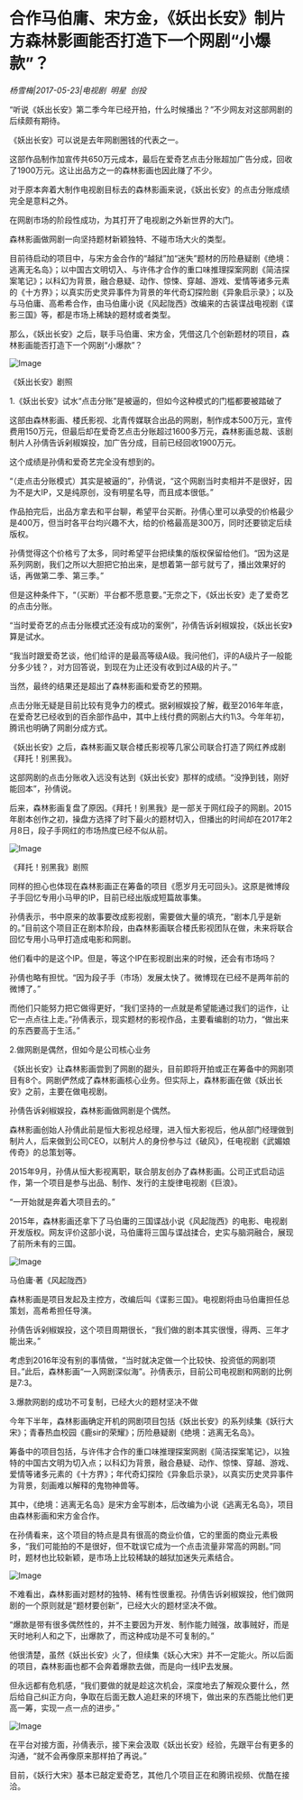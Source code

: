 # 合作马伯庸、宋方金，《妖出长安》制片方森林影画能否打造下一个网剧“小爆款”？

*杨雪梅|2017-05-23|电视剧 
                                                明星 
                                                创投*

“听说《妖出长安》第二季今年已经开拍，什么时候播出？”不少网友对这部网剧的后续颇有期待。

《妖出长安》可以说是去年网剧圈钱的代表之一。

这部作品制作加宣传共650万元成本，最后在爱奇艺点击分账超加广告分成，回收了1900万元。这让出品方之一的森林影画也因此赚了不少。

对于原本奔着大制作电视剧目标去的森林影画来说，《妖出长安》的点击分账成绩完全是意料之外。

在网剧市场的阶段性成功，为其打开了电视剧之外新世界的大门。

森林影画做网剧一向坚持题材新颖独特、不碰市场大火的类型。

目前待启动的项目中，与宋方金合作的“越狱”加“迷失”题材的历险悬疑剧《绝境：逃离无名岛》；以中国古文明切入、与许伟才合作的重口味推理探案网剧《简洁探案笔记》；以科幻为背景，融合悬疑、动作、惊悚、穿越、游戏、爱情等诸多元素的《十方界》；以真实历史灵异事件为背景的年代奇幻探险剧《异象启示录》；以及与马伯庸、高希希合作，由马伯庸小说《风起陇西》改编来的古装谍战电视剧《谍影三国》等，都是市场上稀缺的题材或者类型。

那么，《妖出长安》之后，联手马伯庸、宋方金，凭借这几个创新题材的项目，森林影画能否打造下一个网剧“小爆款”？

![Image](http://si1.go2yd.com/get-image/0DzV5qibCc4)

《妖出长安》剧照

1.《妖出长安》试水“点击分账”是被逼的，但如今这种模式的门槛都要被踏破了

这部由森林影画、楼氏影视、北青传媒联合出品的网剧，制作成本500万元，宣传费用150万元，但最后却在爱奇艺点击分账超过1600多万元，森林影画总裁、该剧制片人孙倩告诉剁椒娱投，加广告分成，目前已经回收1900万元。

这个成绩是孙倩和爱奇艺完全没有想到的。

“（走点击分账模式）其实是被逼的”，孙倩说，“这个网剧当时卖相并不是很好，因为不是大IP，又是纯原创，没有明星名导，而且成本很低。”

作品拍完后，出品方拿去和平台聊，希望平台买断。孙倩心里可以承受的价格最少是400万，但当时各平台均兴趣不大，给的价格最高是300万，同时还要锁定后续版权。

孙倩觉得这个价格亏了太多，同时希望平台把续集的版权保留给他们。“因为这是系列网剧，我们之所以大胆把它拍出来，是想着第一部亏就亏了，播出效果好的话，再做第二季、第三季。”

但是这种条件下，“（买断）平台都不愿意要。”无奈之下，《妖出长安》走了爱奇艺的点击分账。

“当时爱奇艺的点击分账模式还没有成功的案例”，孙倩告诉剁椒娱投，《妖出长安》算是试水。

“我当时跟爱奇艺谈，他们给评的是最高等级A级。我问他们，评的A级片子一般能分多少钱？，对方回答说，到现在为止还没有收到过A级的片子。’”

当然，最终的结果还是超出了森林影画和爱奇艺的预期。

点击分账无疑是目前比较有竞争力的模式。据剁椒娱投了解，截至2016年年底，在爱奇艺已经收到的百余部作品中，其中上线付费的网剧占大约1\3。今年年初，腾讯也明确了网剧分成方式。

《妖出长安》之后，森林影画又联合楼氏影视等几家公司联合打造了网红养成剧《拜托！别黑我》。

这部网剧的点击分账收入远没有达到《妖出长安》那样的成绩。“没挣到钱，刚好能回本”，孙倩说。

后来，森林影画复盘了原因。《拜托！别黑我》是一部关于网红段子的网剧。2015年剧本创作之初，操盘方选择了时下最火的题材切入，但播出的时间却在2017年2月8日，段子手网红的市场热度已经不似从前。

![Image](http://si1.go2yd.com/get-image/0DzV5o8uzuy)

《拜托！别黑我》剧照

同样的担心也体现在森林影画正在筹备的项目《愿岁月无可回头》。这原是微博段子手回忆专用小马甲的IP，目前已经出版成短篇故事集。

孙倩表示，书中原来的故事要改成影视剧，需要做大量的填充，“剧本几乎是新的。”目前这个项目正在剧本阶段，由森林影画联合楼氏影视团队在做，未来将联合回忆专用小马甲打造成电影和网剧。

他们看中的是这个IP。但是，等这个IP在影视剧出来的时候，还会有市场吗？

孙倩也略有担忧。“因为段子手（市场）发展太快了。微博现在已经不是两年前的微博了。”

而他们只能努力把它做得更好，“我们坚持的一点就是希望能通过我们的运作，让它一点点往上走。”孙倩表示，现实题材的影视作品，主要看编剧的功力，“做出来的东西要高于生活。”

2.做网剧是偶然，但如今是公司核心业务

《妖出长安》让森林影画尝到了网剧的甜头，目前即将开拍或正在筹备中的网剧项目有8个。网剧俨然成了森林影画核心业务。但实际上，森林影画在做《妖出长安》之前，主要在做电视剧。

孙倩告诉剁椒娱投，森林影画做网剧是个偶然。

森林影画创始人孙倩此前是恒大影视总经理，进入恒大影视后，他从部门经理做到制片人，后来做到公司CEO，以制片人的身份参与过《破风》，任电视剧《武媚娘传奇》的总策划等。

2015年9月，孙倩从恒大影视离职，联合朋友创办了森林影画。公司正式启动运作，第一个项目是参与出品、制作、发行的主旋律电视剧《巨浪》。

“一开始就是奔着大项目去的。”

2015年，森林影画还拿下了马伯庸的三国谍战小说《风起陇西》的电影、电视剧开发版权。网友评价这部小说，马伯庸将三国与谍战揉合，史实与脑洞融合，展现了前所未有的三国。

![Image](http://si1.go2yd.com/get-image/0DzV5mmGRns)

马伯庸·著《风起陇西》

森林影画是项目发起及主控方，改编后叫《谍影三国》。电视剧将由马伯庸担任总策划，高希希担任导演。

孙倩告诉剁椒娱投，这个项目周期很长，“我们做的剧本其实很慢，得两、三年才能出来。”

考虑到2016年没有别的事情做，“当时就决定做一个比较快、投资低的网剧项目。”此后，森林影画“一入网剧深似海”。孙倩表示，目前公司电视剧和网剧的比例是7:3。

3.爆款网剧的成功不可复制，已经大火的题材坚决不做

今年下半年，森林影画确定开机的网剧项目包括《妖出长安》的系列续集《妖行大宋》；青春热血校园《鹿sir的荣耀》；历险悬疑剧《绝境：逃离无名岛》。

筹备中的项目包括，与许伟才合作的重口味推理探案网剧《简洁探案笔记》，以独特的中国古文明为切入点；以科幻为背景，融合悬疑、动作、惊悚、穿越、游戏、爱情等诸多元素的《十方界》；年代奇幻探险《异象启示录》，以真实历史灵异事件为背景，刻画难以解释的鬼物神兽等。

其中，《绝境：逃离无名岛》是宋方金写剧本，后改编为小说《逃离无名岛》，项目由森林影画和宋方金合作。

在孙倩看来，这个项目的特点是具有很高的商业价值，它的里面的商业元素极多，“我们可能拍的不是很好，但不耽误它成为一个点击流量非常高的网剧。”同时，题材也比较新颖，是市场上比较稀缺的越狱加迷失元素结合。

![Image](http://si1.go2yd.com/get-image/0DzV5ihST8C)

不难看出，森林影画对题材的独特、稀有性很重视。孙倩告诉剁椒娱投，他们做网剧的一个原则就是“题材要创新”，已经大火的题材坚决不做。

“爆款是带有很多偶然性的，并不主要因为开发、制作能力贼强，故事贼好，而是天时地利人和之下，出爆款了，而这种成功是不可复制的。”

他很清楚，虽然《妖出长安》火了，但续集《妖心大宋》并不一定能火。所以后面的项目，森林影画也都不会奔着爆款去做，而是向一线IP去发展。

但永远都有危机感，“我们要做的就是趁这次机会，深度地去了解观众要什么，然后给自己纠正方向，争取在后面无数人追赶来的环境下，做出来的东西能比他们更高一筹，实现一点一点的进步。”

![Image](http://si1.go2yd.com/get-image/0DzV5hCjGme)

在平台对接方面，孙倩表示，接下来会汲取《妖出长安》经验，先跟平台有更多的沟通，“就不会再像原来那样拍了再说。”

目前，《妖行大宋》基本已敲定爱奇艺，其他几个项目正在和腾讯视频、优酷在接洽。


